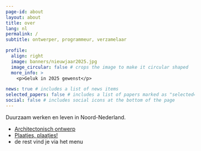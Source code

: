 ```yaml
---
page-id: about
layout: about
title: over
lang: nl
permalink: /
subtitle: ontwerper, programmeur, verzamelaar

profile:
  align: right
  image: banners/nieuwjaar2025.jpg
  image_circular: false # crops the image to make it circular shaped
  more_info: >
    <p>Geluk in 2025 gewenst</p>

news: true # includes a list of news items
selected_papers: false # includes a list of papers marked as "selected={true}"
social: false # includes social icons at the bottom of the page
---
```


<!--
SPDX-FileCopyrightText: 2024-2025 EJ Broerse

SPDX-License-Identifier: CC-BY-NC-SA-4.0
-->

Duurzaam werken en leven
in Noord-Nederland.

- [Architectonisch ontwerp](./architecture/)
- [Plaatjes, plaatjes!](./gallery/)
- de rest vind je via het menu
